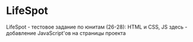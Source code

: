 # LifeSpot
 LifeSpot - тестовое задание по юнитам (26-28): HTML и CSS, JS
 здесь - добавление JavaScript'ов на страницы проекта
